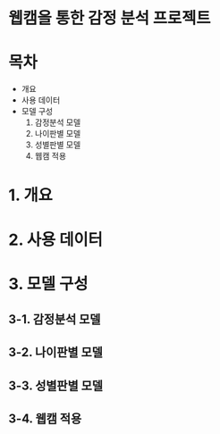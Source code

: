 # 웹캠을 통한 감정 분석 프로젝트

# 목차
- 개요
- 사용 데이터
- 모델 구성
  1. 감정분석 모델
  2. 나이판별 모델
  3. 성별판별 모델
  4. 웹캠 적용

# 1. 개요

# 2. 사용 데이터

# 3. 모델 구성

## 3-1. 감정분석 모델


## 3-2. 나이판별 모델


## 3-3. 성별판별 모델


## 3-4. 웹캠 적용
